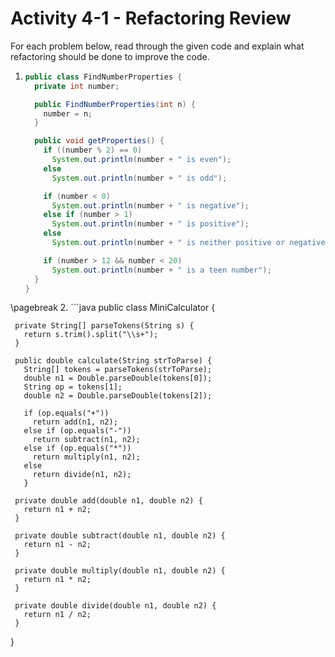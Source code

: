 # Activity 4-1 - Refactoring Review

For each problem below, read through the given code and explain what refactoring should be done
to improve the code.

1. ```java
   public class FindNumberProperties {
     private int number;

     public FindNumberProperties(int n) {
       number = n;
     }

     public void getProperties() {
       if ((number % 2) == 0)
         System.out.println(number + " is even");
       else
         System.out.println(number + " is odd");

       if (number < 0)
         System.out.println(number + " is negative");
       else if (number > 1)
         System.out.println(number + " is positive");
       else
         System.out.println(number + " is neither positive or negative");

       if (number > 12 && number < 20)
         System.out.println(number + " is a teen number");
     }
   }

   ```

\pagebreak
2. ```java
   public class MiniCalculator {

     private String[] parseTokens(String s) {
       return s.trim().split("\\s+");
     }

     public double calculate(String strToParse) {
       String[] tokens = parseTokens(strToParse);
       double n1 = Double.parseDouble(tokens[0]);
       String op = tokens[1];
       double n2 = Double.parseDouble(tokens[2]);

       if (op.equals("+"))
         return add(n1, n2);
       else if (op.equals("-"))
         return subtract(n1, n2);
       else if (op.equals("*"))
         return multiply(n1, n2);
       else
         return divide(n1, n2);
       }

     private double add(double n1, double n2) {
       return n1 + n2;
     }
   
     private double subtract(double n1, double n2) {
       return n1 - n2;
     }

     private double multiply(double n1, double n2) {
       return n1 * n2;
     }

     private double divide(double n1, double n2) {
       return n1 / n2;
     }
   }
   ```

